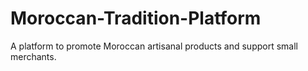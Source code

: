 # Moroccan-Tradition-Platform
A platform to promote Moroccan artisanal products and support small merchants.
